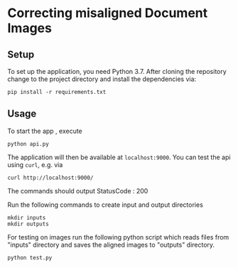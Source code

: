 # Correcting misaligned Document Images

## Setup

To set up the application, you need Python 3.7. After cloning the repository change to the project directory and install the dependencies via:

```
pip install -r requirements.txt
```

## Usage

To start the app , execute

```
python api.py
```

The application will then be available at `localhost:9000`. You can test the api using `curl`, e.g. via

```
curl http://localhost:9000/
```

The commands should output StatusCode : 200

Run the following commands to create input and output directories

```
mkdir inputs
mkdir outputs
```

For testing on images run the following python script which reads files from "inputs" directory and saves the aligned images to "outputs" directory.

```
python test.py
```